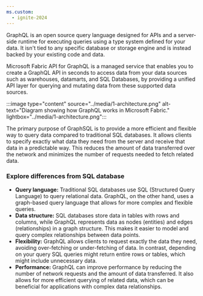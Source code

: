 ```yaml
---
ms.custom:
  - ignite-2024
---
```

GraphQL is an open source query language designed for APIs and a server-side runtime for executing queries using a type system defined for your data. It isn't tied to any specific database or storage engine and is instead backed by your existing code and data.

Microsoft Fabric API for GraphQL is a managed service that enables you to create a GraphQL API in seconds to access data from your data sources such as warehouses, datamarts, and SQL Databases, by providing a unified API layer for querying and mutating data from these supported data sources.

:::image type="content" source="../media/1-architecture.png" alt-text="Diagram showing how GraphQL works in Microsoft Fabric." lightbox="../media/1-architecture.png":::

The primary purpose of GraphSQL is to provide a more efficient and flexible way to query data compared to traditional SQL databases. It allows clients to specify exactly what data they need from the server and receive that data in a predictable way. This reduces the amount of data transferred over the network and minimizes the number of requests needed to fetch related data.

### Explore differences from SQL database

- **Query language:** Traditional SQL databases use SQL (Structured Query Language) to query relational data. GraphQL, on the other hand, uses a graph-based query language that allows for more complex and flexible queries.
- **Data structure:** SQL databases store data in tables with rows and columns, while GraphQL represents data as nodes (entities) and edges (relationships) in a graph structure. This makes it easier to model and query complex relationships between data points.
- **Flexibility:** GraphQL allows clients to request exactly the data they need, avoiding over-fetching or under-fetching of data. In contrast, depending on your query SQL queries might return entire rows or tables, which might include unnecessary data.
- **Performance:** GraphQL can improve performance by reducing the number of network requests and the amount of data transferred. It also allows for more efficient querying of related data, which can be beneficial for applications with complex data relationships.
